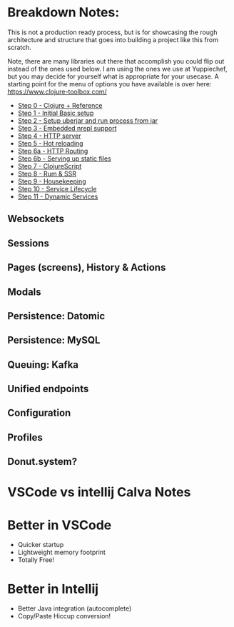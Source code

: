 # Breakdown Notes:

This is not a production ready process, but is for showcasing the rough architecture and structure that goes into building a project like this from scratch.

Note, there are many libraries out there that accomplish you could flip out instead of the ones used below. I am using the ones we use at Yuppiechef, but you may decide for yourself what is appropriate for your usecase. A starting point for the menu of options you have available is over here: https://www.clojure-toolbox.com/


 - [Step 0 - Clojure + Reference](doc/step0-reference.md)
 - [Step 1 - Initial Basic setup](doc/step1-initial.md)
 - [Step 2 - Setup uberjar and run process from jar](doc/step2-uberjar.md)
 - [Step 3 - Embedded nrepl support](doc/step3-nrepl.md)
 - [Step 4 - HTTP server](doc/step4-http.md)
 - [Step 5 - Hot reloading](doc/step5-hotreload.md)
 - [Step 6a - HTTP Routing](doc/step6a-httprouting.md)
 - [Step 6b - Serving up static files](doc/step6b-static-files.md)
 - [Step 7 - ClojureScript](doc/step7-clojurescript.md)
 - [Step 8 - Rum & SSR](doc/step8-rum.md)
 - [Step 9 - Housekeeping](doc/step9-housekeeping.md)
 - [Step 10 - Service Lifecycle](doc/step10-servicelifecycle.md)
 - [Step 11 - Dynamic Services](doc/step11-dynamicservices.md)


## Websockets

## Sessions

## Pages (screens), History & Actions

## Modals


## Persistence: Datomic

## Persistence: MySQL

## Queuing: Kafka

## Unified endpoints

## Configuration

## Profiles

## Donut.system?

# VSCode vs intellij Calva Notes


# Better in VSCode
 - Quicker startup
 - Lightweight memory footprint
 - Totally Free!

# Better in Intellij
 - Better Java integration (autocomplete)
 - Copy/Paste Hiccup conversion!
